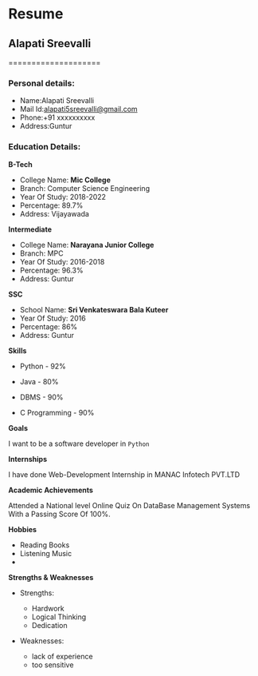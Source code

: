 # Resume

## Alapati Sreevalli
====================

### Personal details:

- Name:Alapati Sreevalli<br>
- Mail Id:alapati5sreevalli@gmail.com<br>
- Phone:+91 xxxxxxxxxx<br>
- Address:Guntur<br>
### Education Details:

**B-Tech**

- College Name: __Mic College__<br>
- Branch: Computer Science Engineering<br>
- Year Of Study: 2018-2022<br>
- Percentage: 89.7%<br>
- Address: Vijayawada<br>

**Intermediate**

- College Name: __Narayana Junior College__<br>
- Branch: MPC<br>
- Year Of Study: 2016-2018<br>
- Percentage: 96.3%<br>
- Address: Guntur<br>

**SSC**
- School Name: __Sri Venkateswara Bala Kuteer__<br>
- Year Of Study: 2016<br>
- Percentage: 86%<br>
- Address: Guntur<br>

**Skills**

- Python - 92%

- Java - 80%

- DBMS - 90%

- C Programming - 90%

**Goals**

I want to be a software developer in `Python`

**Internships**

I have done Web-Development Internship in MANAC Infotech PVT.LTD

**Academic Achievements**

Attended a National level Online Quiz On DataBase Management Systems With a Passing Score Of 100%.

**Hobbies**

- Reading Books<br>
- Listening Music<br>
- 
**Strengths & Weaknesses**

- Strengths:

    - Hardwork<br>
    - Logical Thinking<br>
    - Dedication<br>
- Weaknesses:

    - lack of experience<br>
    - too sensitive<br>





     
